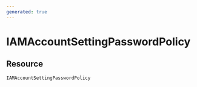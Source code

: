 ```yaml
---
generated: true
---
```


# IAMAccountSettingPasswordPolicy


## Resource

```text
IAMAccountSettingPasswordPolicy
```



